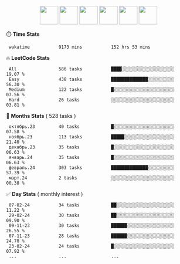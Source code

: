 <div align="center"><img src="https://assets.leetcode.com/static_assets/marketing/2024-50-lg.png" width="50" height="50"> <img src="https://assets.leetcode.com/static_assets/marketing/lg50.png" width="50" height="50"> <img src="https://leetcode.com/static/images/badges/dcc-2024-2.png" width="50" height="50"> <img src="https://leetcode.com/static/images/badges/dcc-2024-1.png" width="50" height="50"> <img src="https://leetcode.com/static/images/badges/dcc-2023-12.png" width="50" height="50"> <img src="https://leetcode.com/static/images/badges/dcc-2023-11.png" width="50" height="50"> </div>

⏱️ **Time Stats**
```text
 wakatime           9173 mins           152 hrs 53 mins     
```

🔥 **LeetCode Stats**
```text
 All                586 tasks           ████░░░░░░░░░░░░░░░░░░░░  19.07 %             
 Easy               438 tasks           ██████████████░░░░░░░░░░  56.30 %             
 Medium             122 tasks           █░░░░░░░░░░░░░░░░░░░░░░░  07.56 %             
 Hard               26 tasks            ░░░░░░░░░░░░░░░░░░░░░░░░  03.81 %             
```

👊 **Months Stats** ( 528 tasks )
```text
 октябрь.23         40 tasks            █░░░░░░░░░░░░░░░░░░░░░░░  07.58 %             
 ноябрь.23          113 tasks           █████░░░░░░░░░░░░░░░░░░░  21.40 %             
 декабрь.23         35 tasks            █░░░░░░░░░░░░░░░░░░░░░░░  06.63 %             
 январь.24          35 tasks            █░░░░░░░░░░░░░░░░░░░░░░░  06.63 %             
 февраль.24         303 tasks           ██████████████░░░░░░░░░░  57.39 %             
 март.24            2 tasks             ░░░░░░░░░░░░░░░░░░░░░░░░  00.38 %             
```

✅ **Day Stats** ( monthly interest )
```text
 07-02-24           34 tasks            ██░░░░░░░░░░░░░░░░░░░░░░  11.22 %             
 29-02-24           30 tasks            ██░░░░░░░░░░░░░░░░░░░░░░  09.90 %             
 09-11-23           30 tasks            ██████░░░░░░░░░░░░░░░░░░  26.55 %             
 07-11-23           28 tasks            ██████░░░░░░░░░░░░░░░░░░  24.78 %             
 23-02-24           24 tasks            █░░░░░░░░░░░░░░░░░░░░░░░  07.92 %             
 ...                ...                 ...                 
```

